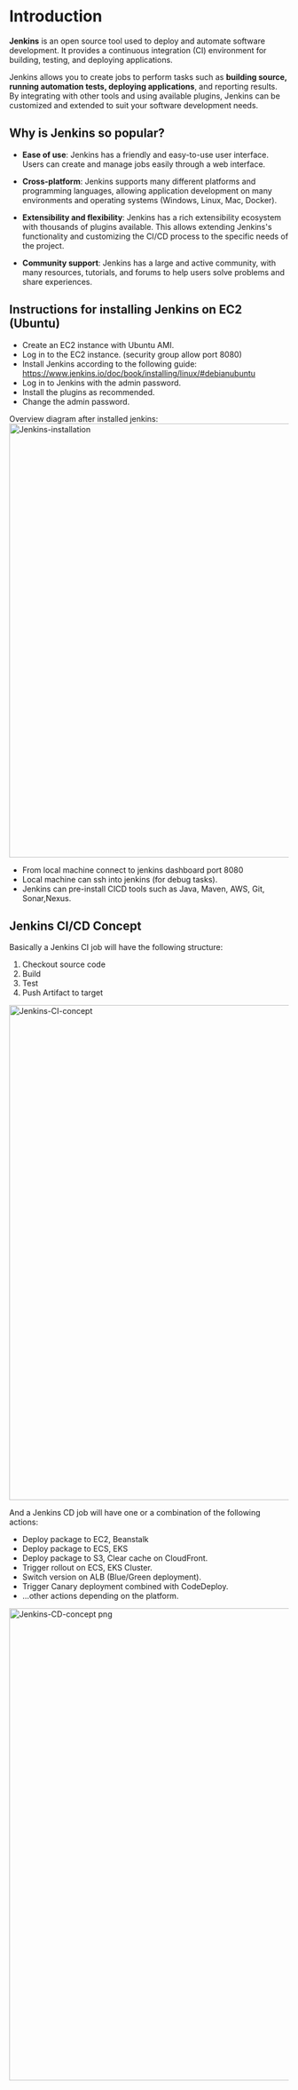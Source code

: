 # Introduction
**Jenkins** is an open source tool used to deploy and automate software development. It provides a continuous integration (CI) environment for building, testing, and deploying applications. 

Jenkins allows you to create jobs to perform tasks such as **building source, running automation tests, deploying applications**, and reporting results. By integrating with other tools and using available plugins, Jenkins can be customized and extended to suit your software development needs.

## Why is Jenkins so popular?

- **Ease of use**: Jenkins has a friendly and easy-to-use user interface. Users can create and manage jobs easily through a web interface.

- **Cross-platform**: Jenkins supports many different platforms and programming languages, allowing application development on many environments and operating systems (Windows, Linux, Mac, Docker).

- **Extensibility and flexibility**: Jenkins has a rich extensibility ecosystem with thousands of plugins available. This allows extending Jenkins's functionality and customizing the CI/CD process to the specific needs of the project.

- **Community support**: Jenkins has a large and active community, with many resources, tutorials, and forums to help users solve problems and share experiences.

## Instructions for installing Jenkins on EC2 (Ubuntu)
- Create an EC2 instance with Ubuntu AMI.
- Log in to the EC2 instance. (security group allow port 8080)
- Install Jenkins according to the following guide: https://www.jenkins.io/doc/book/installing/linux/#debianubuntu
- Log in to Jenkins with the admin password.
- Install the plugins as recommended.
- Change the admin password.

Overview diagram after installed jenkins:
<img width="782" alt="Jenkins-installation" src="https://github.com/user-attachments/assets/77b3f163-df1f-472a-a9f4-4ff90ac6d2ab" />

- From local machine connect to jenkins dashboard port 8080
- Local machine can ssh into jenkins (for debug tasks).
- Jenkins can pre-install CICD tools such as Java, Maven, AWS, Git, Sonar,Nexus.

## Jenkins CI/CD Concept

Basically a Jenkins CI job will have the following structure:
1. Checkout source code
2. Build
3. Test
4. Push Artifact to target

<img width="892" alt="Jenkins-CI-concept" src="https://github.com/user-attachments/assets/42c1e374-5de5-4aa7-a385-dc65a75e5b9f" />


And a Jenkins CD job will have one or a combination of the following actions:
- Deploy package to EC2, Beanstalk
- Deploy package to ECS, EKS
- Deploy package to S3, Clear cache on CloudFront.
- Trigger rollout on ECS, EKS Cluster.
- Switch version on ALB (Blue/Green deployment).
- Trigger Canary deployment combined with CodeDeploy.
- ...other actions depending on the platform.

<img width="851" alt="Jenkins-CD-concept png" src="https://github.com/user-attachments/assets/3bd7cb3a-f589-4978-abba-450756d3c5ba" />



